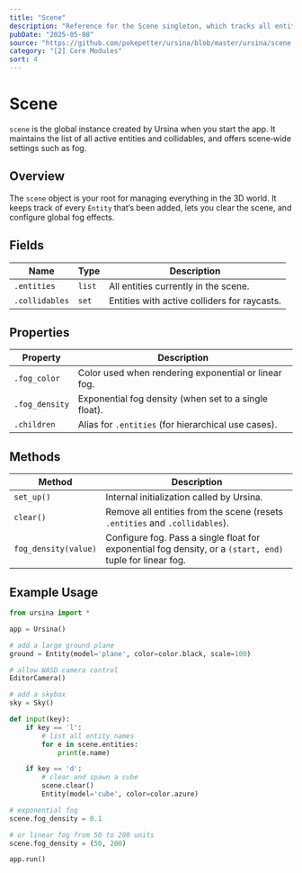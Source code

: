 ```yaml
---
title: "Scene"
description: "Reference for the Scene singleton, which tracks all entities, handles scene‐wide fog and provides methods to clear or reset the scene."
pubDate: "2025-05-08"
source: "https://github.com/pokepetter/ursina/blob/master/ursina/scene.py"
category: "[2] Core Modules"
sort: 4
---
```


# Scene

`scene` is the global instance created by Ursina when you start the app. It maintains the list of all active entities and collidables, and offers scene‑wide settings such as fog.

## Overview

The `scene` object is your root for managing everything in the 3D world. It keeps track of every `Entity` that’s been added, lets you clear the scene, and configure global fog effects.

## Fields

| Name             | Type       | Description                                         |
|------------------|------------|-----------------------------------------------------|
| `.entities`      | `list`     | All entities currently in the scene.                |
| `.collidables`   | `set`      | Entities with active colliders for raycasts.        |

## Properties

| Property         | Description                                              |
|------------------|----------------------------------------------------------|
| `.fog_color`     | Color used when rendering exponential or linear fog.     |
| `.fog_density`   | Exponential fog density (when set to a single float).    |
| `.children`      | Alias for `.entities` (for hierarchical use cases).      |

## Methods

| Method                       | Description                                                                        |
|------------------------------|------------------------------------------------------------------------------------|
| `set_up()`                   | Internal initialization called by Ursina.                                          |
| `clear()`                    | Remove all entities from the scene (resets `.entities` and `.collidables`).        |
| `fog_density(value)`         | Configure fog. Pass a single float for exponential fog density, or a `(start, end)` tuple for linear fog. |

## Example Usage

```python
from ursina import *

app = Ursina()

# add a large ground plane
ground = Entity(model='plane', color=color.black, scale=100)

# allow WASD camera control
EditorCamera()

# add a skybox
sky = Sky()

def input(key):
    if key == 'l':
        # list all entity names
        for e in scene.entities:
            print(e.name)

    if key == 'd':
        # clear and spawn a cube
        scene.clear()
        Entity(model='cube', color=color.azure)

# exponential fog
scene.fog_density = 0.1

# or linear fog from 50 to 200 units
scene.fog_density = (50, 200)

app.run()

